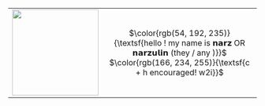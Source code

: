
<table>
  <tr>
    <td><img src="https://github.com/user-attachments/assets/a199803a-2c2d-4a88-8ab6-826a1bae4ca1" width="175"></td>
    <td> 
 <p align="center"> $\color{rgb(54, 192, 235)}{\textsf{hello ! my name is 𝗻𝗮𝗿𝘇 OR 𝗻𝗮𝗿𝘇𝘂𝗹𝗶𝗻 (they / any )}}$ 
    <br>  $\color{rgb(166, 234, 255)}{\textsf{c + h encouraged! w2i}}$ 
    </td>
  </tr>
</table>

